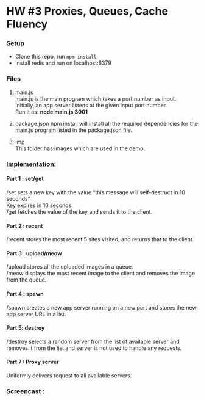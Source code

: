 # HW #3 Proxies, Queues, Cache Fluency

### Setup

* Clone this repo, run `npm install`.
* Install redis and run on localhost:6379

### Files
1. main.js  
   main.js is the main program which takes a port number as input.  
   Initially, an app server listens at the given input port number.  
   Run it as:  **node main.js 3001**

2. package.json
   npm install will install all the required dependencies for the main.js program listed in the package.json file.   

3. img  
   This folder has images which are used in the demo.

### Implementation:

#### Part 1 : set/get
/set sets a new key with the value "this message will self-destruct in 10 seconds"  
Key expires in 10 seconds.  
/get fetches the value of the key and sends it to the client.

#### Part 2 : recent 
/recent stores the most recent 5 sites visited, and returns that to the client.

#### Part 3 : upload/meow
/upload stores all the uploaded images in a queue.  
/meow displays the most recent image to the client and removes the image from the queue.

#### Part 4 : spawn  
/spawn creates a new app server running on a new port and stores the new app server URL in a list.

#### Part  5: destroy
/destroy selects a random server from the list of available server and removes it from the list and server is not used to handle any requests.

#### Part 7 : Proxy server
Uniformly delivers request to all available servers.

### Screencast :






